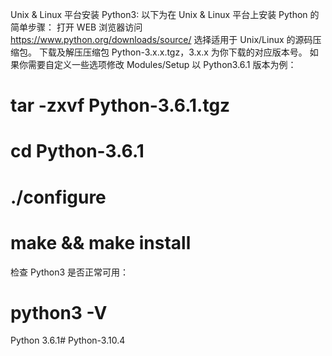 Unix & Linux 平台安装 Python3:
以下为在 Unix & Linux 平台上安装 Python 的简单步骤：
打开 WEB 浏览器访问 https://www.python.org/downloads/source/
选择适用于 Unix/Linux 的源码压缩包。
下载及解压压缩包 Python-3.x.x.tgz，3.x.x 为你下载的对应版本号。
如果你需要自定义一些选项修改 Modules/Setup
以 Python3.6.1 版本为例：
# tar -zxvf Python-3.6.1.tgz
# cd Python-3.6.1
# ./configure
# make && make install
检查 Python3 是否正常可用：
# python3 -V
Python 3.6.1# Python-3.10.4

